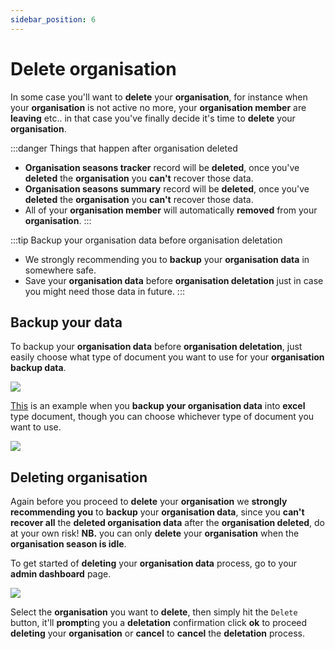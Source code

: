 ```yaml
---
sidebar_position: 6
---
```


# Delete organisation

In some case you'll want to **delete** your **organisation**, for instance when your **organisation** is not active no more, your **organisation member** are **leaving** etc.. in that case you've finally decide it's time to **delete** your **organisation**.

:::danger Things that happen after organisation deleted
- **Organisation seasons tracker** record will be **deleted**, once you've **deleted** the **organisation** you **can't** recover those data.
- **Organisation seasons summary** record will be **deleted**, once you've **deleted** the **organisation** you **can't** recover those data.
- All of your **organisation member** will automatically **removed** from your **organisation**.
:::

:::tip Backup your organisation data before organisation deletation
- We strongly recommending you to **backup** your **organisation data** in somewhere safe.
- Save your **organisation data** before **organisation deletation** just in case you might need those data in future.
:::

## Backup your data

To backup your **organisation data** before **organisation deletation**, just easily choose what type of document you want to use for your **organisation backup data**.

<img src="/img/docs-img/delete-organisation/delete-organisation-1.jpg"/>

[This](#excel-example) is an example when you **backup your organisation data** into **excel** type document, though you can choose whichever type of document you want to use.

<img src="/img/docs-img/delete-organisation/delete-organisation-2.jpg" id="excel-example"/>

## Deleting organisation

Again before you proceed to **delete** your **organisation** we **strongly recommending you** to **backup** your **organisation data**, since you **can't recover all** the **deleted organisation data** after the **organisation deleted**, do at your own risk! **NB.** you can only **delete** your **organisation** when the **organisation season is idle**.

To get started of **deleting** your **organisation data** process, go to your **admin dashboard** page.

<img src="/img/docs-img/delete-organisation/delete-organisation-3.jpg"/>

Select the **organisation** you want to **delete**, then simply hit the `Delete` button, it'll **prompt**ing you a **deletation** confirmation click **ok** to proceed **deleting** your **organisation** or **cancel** to **cancel** the **deletation** process.